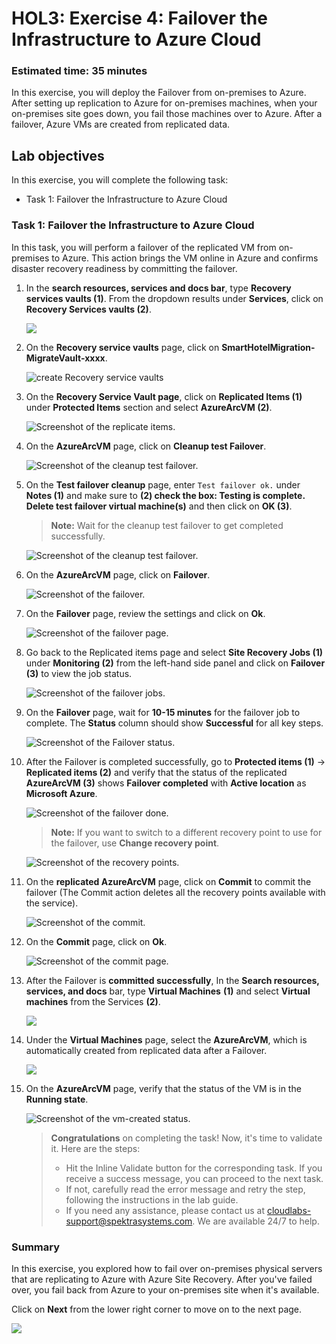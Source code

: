 
# HOL3: Exercise 4: Failover the Infrastructure to Azure Cloud


### Estimated time: 35 minutes

In this exercise, you will deploy the Failover from on-premises to Azure. After setting up replication to Azure for on-premises machines, when your on-premises site goes down, you fail those machines over to Azure. After a failover, Azure VMs are created from replicated data.

## Lab objectives

In this exercise, you will complete the following task:

- Task 1: Failover the Infrastructure to Azure Cloud

### Task 1: Failover the Infrastructure to Azure Cloud

In this task, you will perform a failover of the replicated VM from on-premises to Azure. This action brings the VM online in Azure and confirms disaster recovery readiness by committing the failover.

1. In the **search resources, services and docs bar**, type **Recovery services vaults (1)**. From the dropdown results under **Services**, click on **Recovery Services vaults (2)**.
   
    ![](Images/15-7-25-l10-1.png)
    
1. On the **Recovery service vaults** page, click on **SmartHotelMigration<inject key="DeploymentID" enableCopy="false" />-MigrateVault-xxxx**.  

    ![](Images/infra-l11-1.png "create Recovery service vaults")
    
1. On the **Recovery Service Vault page**, click on **Replicated Items (1)** under **Protected Items** section and select **AzureArcVM (2)**.     

    ![Screenshot of the replicate items.](Images/15-7-25-l11-1.png) 
    
1. On the **AzureArcVM** page, click on **Cleanup test Failover**.   

   ![Screenshot of the cleanup test failover.](Images/5-7-25-h4-1a.png "cleanup test failover") 
   
1. On the **Test failover cleanup** page, enter `Test failover ok.` under **Notes (1)** and make sure to **(2) check the box: Testing is complete. Delete test failover virtual machine(s)** and then click on **OK (3)**.

   > **Note:** Wait for the cleanup test failover to get completed successfully.
   
   ![Screenshot of the cleanup test failover.](Images/5-7-25-h4-2.png "cleanup test failover") 
   
1. On the **AzureArcVM** page, click on **Failover**.

   ![Screenshot of the failover.](Images/5-7-25-h4-3.png "failover") 
   
1. On the **Failover** page, review the settings and click on **Ok**.  

   ![Screenshot of the failover page.](Images/5-7-25-h4-4a.png) 
   
1. Go back to the Replicated items page and select **Site Recovery Jobs (1)** under **Monitoring (2)** from the left-hand side panel and click on **Failover (3)** to view the job status.

   ![Screenshot of the failover jobs.](Images/5-7-25-h4-5.png "failover jobs") 
   
1. On the **Failover** page, wait for **10-15 minutes** for the failover job to complete. The **Status** column should show **Successful** for all key steps.

    ![Screenshot of the Failover status.](Images/5-7-25-h4-6.png "Failover status")    
   
1. After the Failover is completed successfully, go to **Protected items (1)** → **Replicated items (2)** and verify that the status of the replicated **AzureArcVM (3)** shows **Failover completed** with **Active location** as **Microsoft Azure**.

   ![Screenshot of the failover done.](Images/5-7-25-h4-7.png "failover done")  
   
   > **Note:** If you want to switch to a different recovery point to use for the failover, use **Change recovery point**.   
  
   ![Screenshot of the recovery points.](Images/5-7-25-h4-8.png "recovery points") 
   
1. On the **replicated AzureArcVM** page, click on **Commit** to commit the failover (The Commit action deletes all the recovery points available with the service). 

   ![Screenshot of the commit.](Images/5-7-25-h4-9a.png)
   
1. On the **Commit** page, click on **Ok**.   

   ![Screenshot of the commit page.](Images/5-7-25-h4-10.png "commit page") 
   
1. After the Failover is **committed successfully**,  In the **Search resources, services, and docs** bar, type **Virtual Machines** **(1)** and select **Virtual machines** from the Services **(2)**.

   ![](Images/15-7-25-l11-4.1.png) 

1. Under the **Virtual Machines** page, select the **AzureArcVM**, which is automatically created from replicated data after a Failover.

   ![](Images/infra-l12-7.png) 
   
1. On the **AzureArcVM** page, verify that the status of the VM is in the **Running state**. 

    ![Screenshot of the vm-created status.](Images/5-7-25-h4-11.png)  

    > **Congratulations** on completing the task! Now, it's time to validate it. Here are the steps:
    > - Hit the Inline Validate button for the corresponding task. If you receive a success message, you can proceed to the next task. 
    > - If not, carefully read the error message and retry the step, following the instructions in the lab guide.
    > - If you need any assistance, please contact us at cloudlabs-support@spektrasystems.com. We are available 24/7 to help.
  
    <validation step="5f5a1f2a-bb3b-4f38-9f12-4b57af351efc" />

### Summary

In this exercise, you explored how to fail over on-premises physical servers that are replicating to Azure with Azure Site Recovery. After you've failed over, you fail back from Azure to your on-premises site when it's available.

Click on **Next** from the lower right corner to move on to the next page.

![](Images/infra-s7.png)
